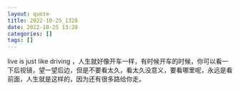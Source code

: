 ```yaml
---
layout: quote
title: 2022-10-25_1328
date: 2022-10-25 13:28
categories: []
tags: []
---
```


live is just like driving ，人生就好像开车一样，有时候开车的时候，你可以看一下后视镜，望一望后边，但是不要看太久，看太久没意义，要看哪里呢，永远是看前面，人生就是这样的，因为还有很多路给你走。